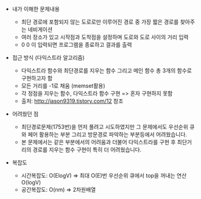 - 내가 이해한 문제내용
	- 최단 경로에 포함되지 않는 도로로만 이루어진 경로 중 가장 짧은 경로를 찾아주는 네비게이션
	- 여러 장소가 있고 시작점과 도착점을 설정하며 도로와 도로 사이의 거리 입력
	- 0 0 이 입력되면 프로그램을 종료하고 결과를 출력

- 접근 방식 (다익스트라 알고리즘)
	- 다익스트라 함수와 최단경로를 지우는 함수 그리고 메인 함수 총 3개의 함수로 구현하고자 함
	- 모든 거리를 -1로 채움 (memset활용)
	- 각 정점을 지우는 함수, 다익스트라 함수 구현 => 혼자 구현하지 못함
	- 출처: http://jason9319.tistory.com/12  참조
		
- 어려웠던 점
	- 최단경로문제(1753번)을 먼저 풀려고 시도하였지만 그 문제에서도 우선순위 큐와 페어 활용하는 부분 그리고 방문경로 파악하는 부분등에서 어려웠습니다.
	- 본 문제에서는 같은 부분에서의 어려움과 더불어 다익스트라를 구현 후 최단거리의 경로를 지우는 함수 구현이 특히 더 어려웠습니다.

- 복잡도
	- 시간복잡도: O(ElogV) => 최대 O(E)번 우선순위 큐에서 top을 꺼내는 연산 O(logV)
	- 공간복잡도: O(nm) => 2차원배열